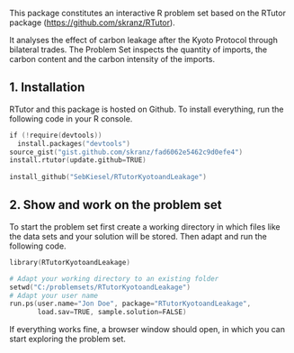This package constitutes an interactive R problem set based on the RTutor package (https://github.com/skranz/RTutor). 

It analyses the effect of carbon leakage after the Kyoto Protocol through bilateral trades.
The Problem Set inspects the quantity of imports, the carbon content and the carbon intensity of the imports.

## 1. Installation

RTutor and this package is hosted on Github. To install everything, run the following code in your R console.
```s
if (!require(devtools))
  install.packages("devtools")
source_gist("gist.github.com/skranz/fad6062e5462c9d0efe4")
install.rtutor(update.github=TRUE)
  
install_github("SebKiesel/RTutorKyotoandLeakage")
```

## 2. Show and work on the problem set
To start the problem set first create a working directory in which files like the data sets and your solution will be stored. Then adapt and run the following code.
```s
library(RTutorKyotoandLeakage)

# Adapt your working directory to an existing folder
setwd("C:/problemsets/RTutorKyotoandLeakage")
# Adapt your user name
run.ps(user.name="Jon Doe", package="RTutorKyotoandLeakage",
       load.sav=TRUE, sample.solution=FALSE)
```
If everything works fine, a browser window should open, in which you can start exploring the problem set.
